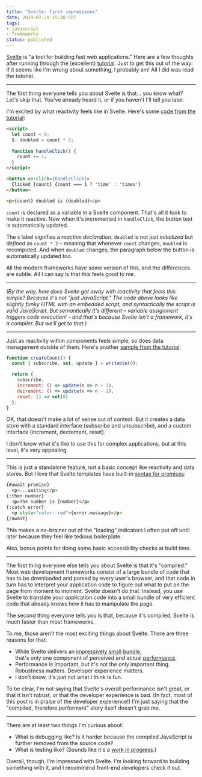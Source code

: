 ```yaml
---
title: "Svelte: first impressions"
date: 2019-07-29 15:38 CDT
tags:
- javascript
- frameworks 
status: published
---
```

[Svelte] is "a tool for building fast web applications." Here are a few
thoughts after
running through the (excellent)
[tutorial]. Just to get this out of the way: If it seems like I'm
wrong about something, I probably am! All I did was read the tutorial.

---

The first thing everyone tells you about Svelte is that... you know
what? Let's skip that. You've already heard it, or if you haven't I'll
tell you later.

I'm excited by what reactivity feels like in Svelte.
Here's some [code from the tutorial][reactive-declarations]:

```html
<script>
  let count = 0;
  $: doubled = count * 2;
	
  function handleClick() {
    count += 1;
  }
</script>

<button on:click={handleClick}>
  Clicked {count} {count === 1 ? 'time' : 'times'}
</button> 

<p>{count} doubled is {doubled}</p>
```

`count` is declared as a variable in a Svelte component. That's all
it took to make it reactive. Now when it's incremented in `handleClick`,
the button text is automatically updated.

The `$` label signifies a <i>reactive declaration.</i> `doubled` is not
just *initialized* but *defined* as `count * 2` – meaning that whenever
`count` changes, `doubled` is recomputed. And when `doubled` changes,
the paragraph below the button is automatically updated too.  

All the modern frameworks have some version of this, and the differences
are subtle. All I can say is that this feels good to me.

---

<i>(By the way, how does Svelte get away with reactivity that feels this
simple? Because it's not "just JavaScript." The code above looks like
slightly funky HTML with an embedded script, and syntactically the
script is valid
JavaScript. But semantically it's different – variable assignment triggers
code execution! – and that's because Svelte isn't a framework, it's a
compiler. But we'll get to that.)</i>

---

Just as reactivity within components feels simple, so does data management
outside of them. Here's another [sample from the tutorial][custom-stores]:

```javascript
function createCount() {
  const { subscribe, set, update } = writable(0);

  return {
    subscribe,
    increment: () => update(n => n + 1),
    decrement: () => update(n => n - 1),
    reset: () => set(0)
  };
}
```

OK, that doesn't make a lot of sense out of context. But it creates a
data store with a standard interface (subscribe and unsubscribe), and
a custom interface (increment, decrement, reset).

I don't know what it's like to use this for complex applications, but
at this level, it's very appealing.  

---

This is just a standalone feature, not a basic concept like reactivity
and data stores. But I love that Svelte templates have built-in [syntax
for promises][await-blocks]:

```html
{#await promise}
  <p>...waiting</p>
{:then number}
  <p>The number is {number}</p>
{:catch error}
  <p style="color: red">{error.message}</p>
{/await}
```
  
This makes a no-brainer out of the "loading" indicators I often put
off until later because they feel like tedious boilerplate.

Also, bonus points for doing some basic accessibility checks at build time.

---

The first thing everyone else tells you about Svelte is that it's "compiled."
Most web development frameworks consist of a large bundle of code that
has to be downloaded and parsed by every user's browser, and that code
in turn has to interpret your application code to figure out what to put
on the page from moment to moment. Svelte doesn't do that.
Instead, you use Svelte to translate your application code into a small
bundle of very efficient code that already knows how it has to manipulate
the page.

The second thing everyone tells you is that, because it's compiled,
Svelte is much faster than most frameworks.

To me, those aren't the most
exciting things about Svelte. There are three reasons for that:

- While Svelte delivers an [impressively small bundle,][bundle-size]   
  that's only one component of perceived and actual [performance].
- Performance is important, but it's not the only important thing.
  Robustness matters. Developer experience matters.
- I don't know, it's just not what I think is fun.   

To be clear, I'm not saying that Svelte's overall performance isn't great,
or that it isn't robust, or that the developer experience is bad. (In fact,
most of this post is in praise of the developer experience!) I'm just saying
that the "compiled, therefore performant" story itself doesn't grab me.

---

There are at least two things I'm curious about:

- What is debugging like? Is it harder because the compiled JavaScript
  is further removed from the source code?
- What is testing like? (Sounds like it's a [work in progress][testing].) 
    
Overall, though, I'm impressed with Svelte. I'm looking forward to building
something with it, and I recommend front-end developers check it out.   

[Svelte]: https://svelte.dev/
[tutorial]: https://svelte.dev/tutorial/basics
[reactive-declarations]: https://svelte.dev/tutorial/reactive-declarations
[custom-stores]: https://svelte.dev/tutorial/custom-stores
[await-blocks]: https://svelte.dev/tutorial/await-blocks
[bundle-size]: https://www.freecodecamp.org/news/a-realworld-comparison-of-front-end-frameworks-with-benchmarks-2019-update-4be0d3c78075/#metric-2-size
[performance]: https://www.freecodecamp.org/news/a-realworld-comparison-of-front-end-frameworks-with-benchmarks-2019-update-4be0d3c78075/#performance
[testing]: https://github.com/sveltejs/svelte/wiki/FAQ#how-do-i-do-testing-svelte-apps
